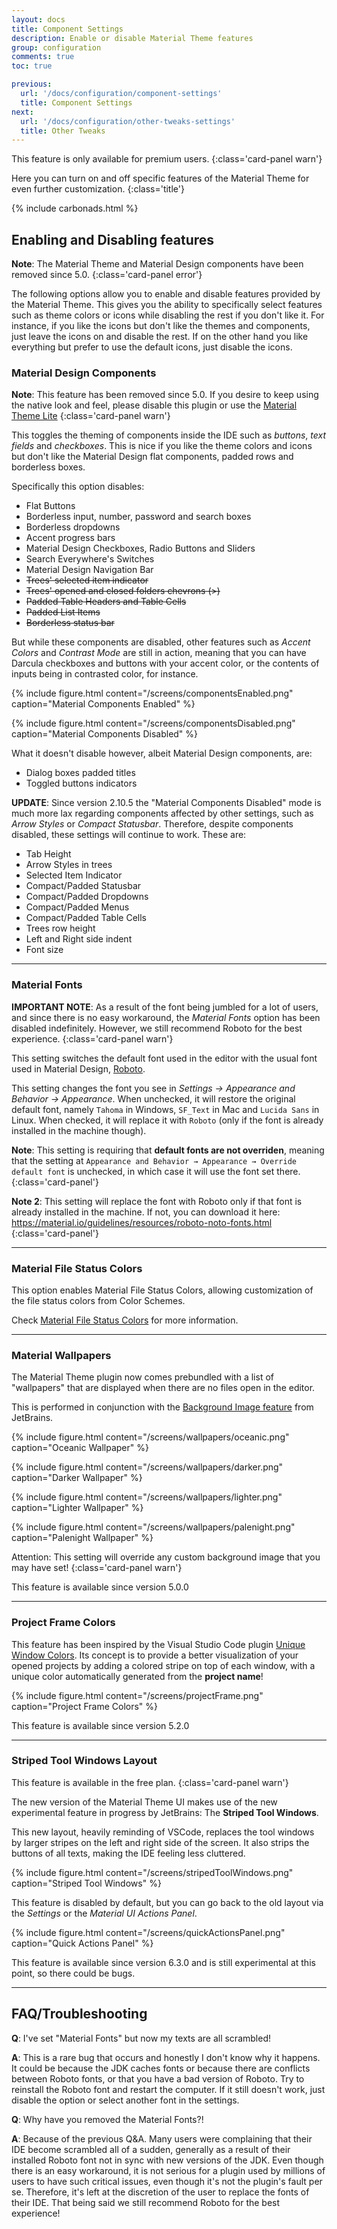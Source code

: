 ```yaml
---
layout: docs
title: Component Settings
description: Enable or disable Material Theme features
group: configuration
comments: true
toc: true

previous:
  url: '/docs/configuration/component-settings'
  title: Component Settings
next:
  url: '/docs/configuration/other-tweaks-settings'
  title: Other Tweaks
---
```


This feature is only available for premium users.
{:class='card-panel warn'}

Here you can turn on and off specific features of the Material Theme for even further customization.
{:class='title'}

{% include carbonads.html %}

## Enabling and Disabling features

**Note**: The Material Theme and Material Design components have been removed since 5.0.
{:class='card-panel error'}

The following options allow you to enable and disable features provided by the Material Theme. This gives you the
ability to specifically select features such as theme colors or icons while disabling the rest if you don't like it. For
instance, if you like the icons but don't like the themes and components, just leave the icons on and disable the rest.
If on the other hand you like everything but prefer to use the default icons, just disable the icons.

### Material Design Components

**Note**: This feature has been removed since 5.0. If you desire to keep using the native look and feel, please disable this plugin or use the [Material Theme Lite](https://plugins.jetbrains.com/plugin/12124-material-theme-ui-lite)
{:class='card-panel warn'}

This toggles the theming of components inside the IDE such as *buttons*, *text fields* and *checkboxes*. This is nice if
you like the theme colors and icons but don't like the Material Design flat components, padded rows and borderless
boxes.

Specifically this option disables:
- Flat Buttons
- Borderless input, number, password and search boxes
- Borderless dropdowns
- Accent progress bars
- Material Design Checkboxes, Radio Buttons and Sliders
- Search Everywhere's Switches
- Material Design Navigation Bar
- ~~Trees' selected item indicator~~
- ~~Trees' opened and closed folders chevrons (>)~~
- ~~Padded Table Headers and Table Cells~~
- ~~Padded List Items~~
- ~~Borderless status bar~~

But while these components are disabled, other features such as _Accent Colors_ and _Contrast Mode_ are still in action,
meaning that you can have Darcula checkboxes and buttons with your accent color, or the contents of inputs being in
contrasted color, for instance.

{% include figure.html content="/screens/componentsEnabled.png" caption="Material Components Enabled" %}

{% include figure.html content="/screens/componentsDisabled.png" caption="Material Components Disabled" %}

What it doesn't disable however, albeit Material Design components, are:
- Dialog boxes padded titles
- Toggled buttons indicators

**UPDATE**: Since version 2.10.5 the "Material Components Disabled" mode is much more lax regarding components affected
by other settings, such as *Arrow Styles* or *Compact Statusbar*. Therefore, despite components disabled, these settings
will continue to work. These are:
- Tab Height
- Arrow Styles in trees
- Selected Item Indicator
- Compact/Padded Statusbar
- Compact/Padded Dropdowns
- Compact/Padded Menus
- Compact/Padded Table Cells
- Trees row height
- Left and Right side indent
- Font size

----

### Material Fonts

**IMPORTANT NOTE**: As a result of the font being jumbled for a lot of users, and since there is no easy workaround, the
*Material Fonts* option has been disabled indefinitely. However, we still recommend Roboto for the best experience.
{:class='card-panel warn'}

This setting switches the default font used in the editor with the usual font used in Material Design,
[Roboto](https://fonts.google.com/specimen/Roboto).

This setting changes the font you see in *Settings → Appearance and Behavior → Appearance*. When unchecked, it will
restore the original default font, namely `Tahoma` in Windows, `SF_Text` in Mac and `Lucida Sans` in Linux. When checked,
it will replace it with `Roboto` (only if the font is already installed in the machine though).

**Note**: This setting is requiring that **default fonts are not overriden**, meaning that the setting at `Appearance and
Behavior → Appearance → Override default font` is unchecked, in which case it will use the font set there.
{:class='card-panel'}

**Note 2**: This setting will replace the font with Roboto only if that font is already installed in the machine. If
not, you can download it here: https://material.io/guidelines/resources/roboto-noto-fonts.html
{:class='card-panel'}

----

### Material File Status Colors

This option enables Material File Status Colors, allowing customization of the file status colors from Color Schemes.

Check [Material File Status Colors](/docs/configuration/file-status-colors) for more information.

-----

### Material Wallpapers

The Material Theme plugin now comes prebundled with a list of "wallpapers" that are displayed when there are no files open in the editor.

This is performed in conjunction with the [Background Image feature](https://www.jetbrains.com/help/idea/setting-background-image.html) from JetBrains.

{% include figure.html content="/screens/wallpapers/oceanic.png" caption="Oceanic Wallpaper" %}

{% include figure.html content="/screens/wallpapers/darker.png" caption="Darker Wallpaper" %}

{% include figure.html content="/screens/wallpapers/lighter.png" caption="Lighter Wallpaper" %}

{% include figure.html content="/screens/wallpapers/palenight.png" caption="Palenight Wallpaper" %}

Attention: This setting will override any custom background image that you may have set!
{:class='card-panel warn'}

This feature is available since version 5.0.0

-----

### Project Frame Colors

This feature has been inspired by the Visual Studio Code plugin [Unique Window Colors](https://marketplace.visualstudio.com/items?itemName=stuart.unique-window-colors).
Its concept is to provide a better visualization of your opened projects by adding a colored stripe on top of each window, with a unique color automatically generated from the **project name**!

{% include figure.html content="/screens/projectFrame.png" caption="Project Frame Colors" %}

This feature is available since version 5.2.0

----

### Striped Tool Windows Layout

This feature is available in the free plan.
{:class='card-panel warn'}

The new version of the Material Theme UI makes use of the new experimental feature in progress by JetBrains: The **Striped Tool Windows**.

This new layout, heavily reminding of VSCode, replaces the tool windows by larger stripes on the left and right side of the screen. It also strips the buttons of all texts, making the IDE feeling less cluttered.

{% include figure.html content="/screens/stripedToolWindows.png" caption="Striped Tool Windows" %}

This feature is disabled by default, but you can go back to the old layout via the _Settings_ or the _Material UI Actions Panel_.

{% include figure.html content="/screens/quickActionsPanel.png" caption="Quick Actions Panel" %}

This feature is available since version 6.3.0 and is still experimental at this point, so there could be bugs.


-----
## FAQ/Troubleshooting

**Q**: I've set "Material Fonts" but now my texts are all scrambled!

**A**: This is a rare bug that occurs and honestly I don't know why it happens. It could be because the JDK caches fonts
or because there are conflicts between Roboto fonts, or that you have a bad version of Roboto. Try to reinstall the
Roboto font and restart the computer. If it still doesn't work, just disable the option or select another font in the
settings.

**Q**: Why have you removed the Material Fonts?!

**A**: Because of the previous Q&A. Many users were complaining that their IDE become scrambled all of a sudden,
generally as a result of their installed Roboto font not in sync with new versions of the JDK.
Even though there is an easy workaround, it is not serious for a plugin used by millions of users to have such critical issues, even though it's not the plugin's fault per se. Therefore, it's left at the discretion of the user to replace the fonts of their IDE. That being said we still recommend Roboto for the best experience!
